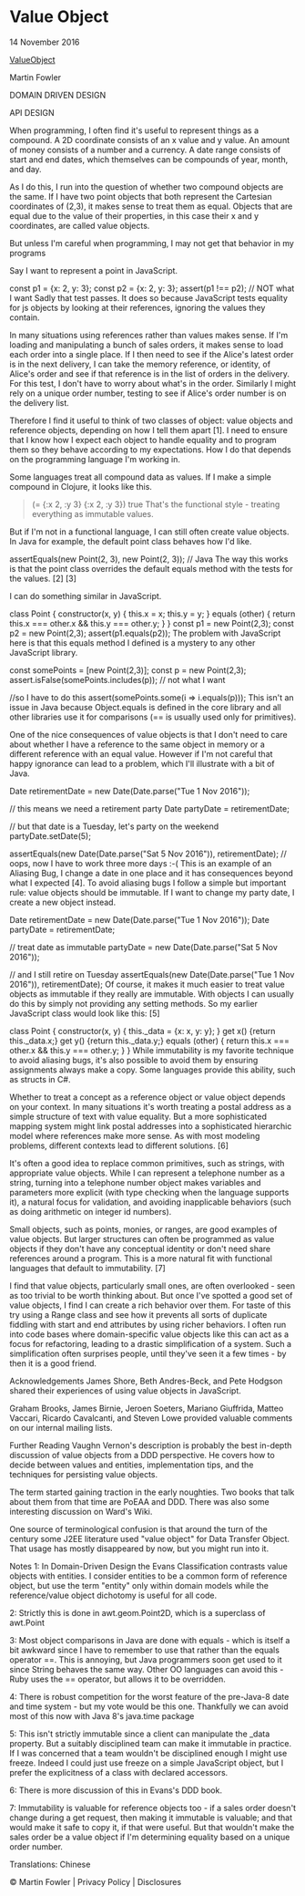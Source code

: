 # Value Object

14 November 2016

[ValueObject](https://martinfowler.com/bliki/ValueObject.html)

Martin Fowler

DOMAIN DRIVEN DESIGN

API DESIGN

When programming, I often find it's useful to represent things as a compound. A 2D coordinate consists of an x value and y value. An amount of money consists of a number and a currency. A date range consists of start and end dates, which themselves can be compounds of year, month, and day.

As I do this, I run into the question of whether two compound objects are the same. If I have two point objects that both represent the Cartesian coordinates of (2,3), it makes sense to treat them as equal. Objects that are equal due to the value of their properties, in this case their x and y coordinates, are called value objects.

But unless I'm careful when programming, I may not get that behavior in my programs

Say I want to represent a point in JavaScript.

const p1 = {x: 2, y: 3};
const p2 = {x: 2, y: 3};
assert(p1 !== p2);  // NOT what I want
Sadly that test passes. It does so because JavaScript tests equality for js objects by looking at their references, ignoring the values they contain.

In many situations using references rather than values makes sense. If I'm loading and manipulating a bunch of sales orders, it makes sense to load each order into a single place. If I then need to see if the Alice's latest order is in the next delivery, I can take the memory reference, or identity, of Alice's order and see if that reference is in the list of orders in the delivery. For this test, I don't have to worry about what's in the order. Similarly I might rely on a unique order number, testing to see if Alice's order number is on the delivery list.

Therefore I find it useful to think of two classes of object: value objects and reference objects, depending on how I tell them apart [1]. I need to ensure that I know how I expect each object to handle equality and to program them so they behave according to my expectations. How I do that depends on the programming language I'm working in.

Some languages treat all compound data as values. If I make a simple compound in Clojure, it looks like this.

> (= {:x 2, :y 3} {:x 2, :y 3})
true
That's the functional style - treating everything as immutable values.

But if I'm not in a functional language, I can still often create value objects. In Java for example, the default point class behaves how I'd like.

assertEquals(new Point(2, 3), new Point(2, 3)); // Java
The way this works is that the point class overrides the default equals method with the tests for the values. [2] [3]

I can do something similar in JavaScript.

class Point {
  constructor(x, y) {
    this.x = x;
    this.y = y;
  }
  equals (other) {
    return this.x === other.x && this.y === other.y;
  }
}
const p1 = new Point(2,3);
const p2 = new Point(2,3);
assert(p1.equals(p2));
The problem with JavaScript here is that this equals method I defined is a mystery to any other JavaScript library.

const somePoints = [new Point(2,3)];
const p = new Point(2,3);
assert.isFalse(somePoints.includes(p)); // not what I want

//so I have to do this
assert(somePoints.some(i => i.equals(p)));
This isn't an issue in Java because Object.equals is defined in the core library and all other libraries use it for comparisons (== is usually used only for primitives).

One of the nice consequences of value objects is that I don't need to care about whether I have a reference to the same object in memory or a different reference with an equal value. However if I'm not careful that happy ignorance can lead to a problem, which I'll illustrate with a bit of Java.

Date retirementDate = new Date(Date.parse("Tue 1 Nov 2016"));

// this means we need a retirement party
Date partyDate = retirementDate;

// but that date is a Tuesday, let's party on the weekend
partyDate.setDate(5);

assertEquals(new Date(Date.parse("Sat 5 Nov 2016")), retirementDate);
// oops, now I have to work three more days :-(
This is an example of an Aliasing Bug, I change a date in one place and it has consequences beyond what I expected [4]. To avoid aliasing bugs I follow a simple but important rule: value objects should be immutable. If I want to change my party date, I create a new object instead.

Date retirementDate = new Date(Date.parse("Tue 1 Nov 2016"));
Date partyDate = retirementDate;

// treat date as immutable
partyDate = new Date(Date.parse("Sat 5 Nov 2016"));

// and I still retire on Tuesday
assertEquals(new Date(Date.parse("Tue 1 Nov 2016")), retirementDate);
Of course, it makes it much easier to treat value objects as immutable if they really are immutable. With objects I can usually do this by simply not providing any setting methods. So my earlier JavaScript class would look like this: [5]

class Point {
  constructor(x, y) {
    this._data = {x: x, y: y};
  }
  get x() {return this._data.x;}
  get y() {return this._data.y;}
  equals (other) {
    return this.x === other.x && this.y === other.y;
  }
}
While immutability is my favorite technique to avoid aliasing bugs, it's also possible to avoid them by ensuring assignments always make a copy. Some languages provide this ability, such as structs in C#.

Whether to treat a concept as a reference object or value object depends on your context. In many situations it's worth treating a postal address as a simple structure of text with value equality. But a more sophisticated mapping system might link postal addresses into a sophisticated hierarchic model where references make more sense. As with most modeling problems, different contexts lead to different solutions. [6]

It's often a good idea to replace common primitives, such as strings, with appropriate value objects. While I can represent a telephone number as a string, turning into a telephone number object makes variables and parameters more explicit (with type checking when the language supports it), a natural focus for validation, and avoiding inapplicable behaviors (such as doing arithmetic on integer id numbers).

Small objects, such as points, monies, or ranges, are good examples of value objects. But larger structures can often be programmed as value objects if they don't have any conceptual identity or don't need share references around a program. This is a more natural fit with functional languages that default to immutability. [7]

I find that value objects, particularly small ones, are often overlooked - seen as too trivial to be worth thinking about. But once I've spotted a good set of value objects, I find I can create a rich behavior over them. For taste of this try using a Range class and see how it prevents all sorts of duplicate fiddling with start and end attributes by using richer behaviors. I often run into code bases where domain-specific value objects like this can act as a focus for refactoring, leading to a drastic simplification of a system. Such a simplification often surprises people, until they've seen it a few times - by then it is a good friend.

Acknowledgements
James Shore, Beth Andres-Beck, and Pete Hodgson shared their experiences of using value objects in JavaScript.

Graham Brooks, James Birnie, Jeroen Soeters, Mariano Giuffrida, Matteo Vaccari, Ricardo Cavalcanti, and Steven Lowe provided valuable comments on our internal mailing lists.

Further Reading
Vaughn Vernon's description is probably the best in-depth discussion of value objects from a DDD perspective. He covers how to decide between values and entities, implementation tips, and the techniques for persisting value objects.

The term started gaining traction in the early noughties. Two books that talk about them from that time are PoEAA and DDD. There was also some interesting discussion on Ward's Wiki.

One source of terminological confusion is that around the turn of the century some J2EE literature used "value object" for Data Transfer Object. That usage has mostly disappeared by now, but you might run into it.

Notes
1: In Domain-Driven Design the Evans Classification contrasts value objects with entities. I consider entities to be a common form of reference object, but use the term "entity" only within domain models while the reference/value object dichotomy is useful for all code.

2: Strictly this is done in awt.geom.Point2D, which is a superclass of awt.Point

3: Most object comparisons in Java are done with equals - which is itself a bit awkward since I have to remember to use that rather than the equals operator ==. This is annoying, but Java programmers soon get used to it since String behaves the same way. Other OO languages can avoid this - Ruby uses the == operator, but allows it to be overridden.

4: There is robust competition for the worst feature of the pre-Java-8 date and time system - but my vote would be this one. Thankfully we can avoid most of this now with Java 8's java.time package

5: This isn't strictly immutable since a client can manipulate the _data property. But a suitably disciplined team can make it immutable in practice. If I was concerned that a team wouldn't be disciplined enough I might use freeze. Indeed I could just use freeze on a simple JavaScript object, but I prefer the explicitness of a class with declared accessors.

6: There is more discussion of this in Evans's DDD book.

7: Immutability is valuable for reference objects too - if a sales order doesn't change during a get request, then making it immutable is valuable; and that would make it safe to copy it, if that were useful. But that wouldn't make the sales order be a value object if I'm determining equality based on a unique order number.

Translations: Chinese

© Martin Fowler | Privacy Policy | Disclosures